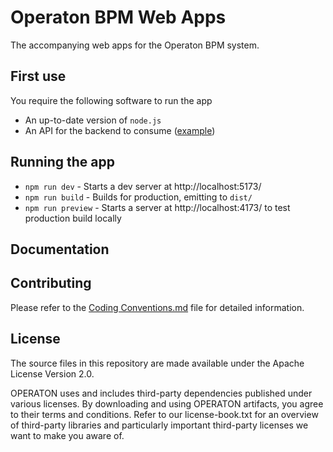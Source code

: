 # Operaton BPM Web Apps

The accompanying web apps for the Operaton BPM system.

## First use

You require the following software to run the app

- An up-to-date version of `node.js` 
- An API for the backend to consume ([example](https://github.com/javahippie/operaton-spring-boot-example))

## Running the app

-   `npm run dev` - Starts a dev server at http://localhost:5173/
-   `npm run build` - Builds for production, emitting to `dist/`
-   `npm run preview` - Starts a server at http://localhost:4173/ to test production build locally

## Documentation

## Contributing

Please refer to the [Coding Conventions.md](docs/Coding%20Conventions.md) file for detailed information.

## License

The source files in this repository are made available under the Apache License Version 2.0.

OPERATON uses and includes third-party dependencies published under various licenses. By downloading and using OPERATON artifacts, you agree to their terms and conditions. Refer to our license-book.txt for an overview of third-party libraries and particularly important third-party licenses we want to make you aware of.